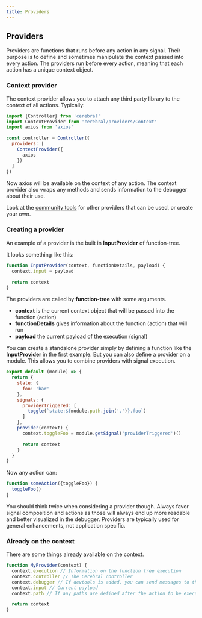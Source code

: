 ```yaml
---
title: Providers
---
```


## Providers

Providers are functions that runs before any action in any signal. Their purpose is to define and sometimes manipulate the context passed into every action. The providers run before every action, meaning that each action has a unique context object.

### Context provider
The context provider allows you to attach any third party library to the context of all actions. Typically:


```js
import {Controller} from 'cerebral'
import ContextProvider from 'cerebral/providers/Context'
import axios from 'axios'

const controller = Controller({
  providers: [
    ContextProvider({
      axios
    })
  ]
})
```

Now axios will be available on the context of any action. The context provider also wraps any methods and sends information to the debugger about their use.

Look at the [community tools]() for other providers that can be used, or create your own.

### Creating a provider

An example of a provider is the built in **InputProvider** of function-tree.

It looks something like this:

```js
function InputProvider(context, functionDetails, payload) {
  context.input = payload

  return context
}
```

The providers are called by **function-tree** with some arguments.

- **context** is the current context object that will be passed into the function (action)
- **functionDetails** gives information about the function (action) that will run
- **payload** the current payload of the execution (signal)

You can create a standalone provider simply by defining a function like the **InputProvider** in the first example. But you can also define a provider on a module. This allows you to combine providers with signal execution.

```js
export default (module) => {
  return {
    state: {
      foo: 'bar'
    },
    signals: {
      providerTriggered: [
        toggle(`state:${module.path.join('.')}.foo`)
      ]
    },
    provider(context) {
      context.toggleFoo = module.getSignal('providerTriggered')()

      return context
    }
  }
}
```

Now any action can:

```js
function someAction({toggleFoo}) {
  toggleFoo()
}
```

You should think twice when considering a provider though. Always favor signal composition and actions as those will always end up more readable and better visualized in the debugger. Providers are typically used for general enhancements, not application specific.

### Already on the context
There are some things already available on the context.

```js
function MyProvider(context) {
  context.execution // Information on the function tree execution
  context.controller // The Cerebral controller
  context.debugger // If devtools is added, you can send messages to the debugger
  context.input // Current payload
  context.path // If any paths are defined after the action to be executed

  return context
}
```
